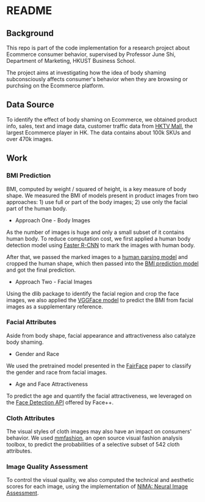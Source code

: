 # README

## Background

This repo is part of the code implementation for a research project about Ecommerce consumer behavior, supervised by Professor June Shi, Department of Marketing, HKUST Business School. 

The project aims at investigating how the idea of body shaming subconsciously affects consumer's behavior when they are browsing or purchsing on the Ecommerce platform.

## Data Source

To identify the effect of body shaming on Ecommerce, we obtained product info, sales, text and image data, customer traffic data from [HKTV Mall](https://opendatabank.hktvmall.com/portal/home), the largest Ecommerce player in HK. The data contains about 100k SKUs and over 470k images.

## Work

### BMI Prediction

BMI, computed by weight / squared of height, is a key measure of body shape. We measured the BMI of models present in product images from two approaches: 1) use full or part of the body images; 2) use only the facial part of the human body.

- Approach One - Body Images

As the number of images is huge and only a small subset of it contains human body. To reduce computation cost, we first applied a human body detection model using [Faster R-CNN](human_detection/frcnn.py) to mark the images with human body. 

After that, we passed the marked images to a [human parsing model](bmi_prediction/Self-Correction-Human-Parsing/simple_extractor.py) and cropped the human shape, which then passed into the [BMI prediction model](bmi_prediction/bmi_prediction.py) and got the final prediction.

- Approach Two - Facial Images

Using the dlib package to identify the facial region and crop the face images, we also applied the [VGGFace model](facial_attributes/face2bmi/models.py) to predict the BMI from facial images as a supplementary reference.

### Facial Attributes

Aside from body shape, facial appearance and attractiveness also catalyze body shaming.  

- Gender and Race

We used the pretrained model presented in the [FairFace](facial_attributes/FairFace) paper to classify the gender and race from facial images. 

- Age and Face Attractiveness

To predict the age and quantify the facial attractiveness, we leveraged on the [Face Detection API](https://console.faceplusplus.com/documents/5679127) offered by Face++.


### Cloth Attributes

The visual styles of cloth images may also have an impact on consumers' behavior. We used [mmfashion](https://github.com/open-mmlab/mmfashion), an open source visual fashion analysis toolbox, to predict the probabilities of a selective subset of 542 cloth attributes.

### Image Quality Assessment

To control the visual quality, we also computed the technical and aesthetic scores for each image, using the implementation of [NIMA: Neural Image Assessment](https://github.com/idealo/image-quality-assessment).